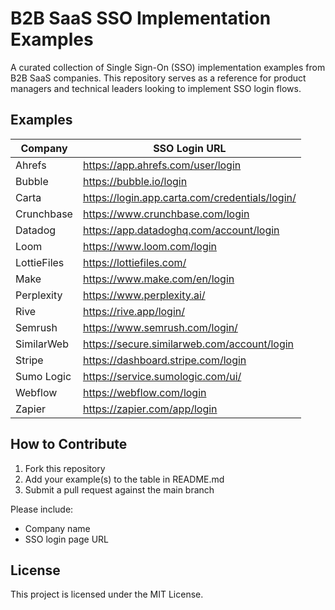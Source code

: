 # B2B SaaS SSO Implementation Examples

A curated collection of Single Sign-On (SSO) implementation examples from B2B SaaS companies. This repository serves as a reference for product managers and technical leaders looking to implement SSO login flows.

## Examples

| Company | SSO Login URL |
|---------|---------------|
| Ahrefs | https://app.ahrefs.com/user/login |
| Bubble | https://bubble.io/login |
| Carta | https://login.app.carta.com/credentials/login/ |
| Crunchbase | https://www.crunchbase.com/login |
| Datadog | https://app.datadoghq.com/account/login |
| Loom | https://www.loom.com/login |
| LottieFiles | https://lottiefiles.com/ |
| Make | https://www.make.com/en/login |
| Perplexity | https://www.perplexity.ai/ |
| Rive | https://rive.app/login/ |
| Semrush | https://www.semrush.com/login/ |
| SimilarWeb | https://secure.similarweb.com/account/login |
| Stripe | https://dashboard.stripe.com/login |
| Sumo Logic | https://service.sumologic.com/ui/ |
| Webflow | https://webflow.com/login |
| Zapier | https://zapier.com/app/login |

## How to Contribute

1. Fork this repository
2. Add your example(s) to the table in README.md
3. Submit a pull request against the main branch

Please include:
- Company name
- SSO login page URL

## License

This project is licensed under the MIT License.
